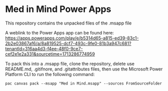 # Med in Mind Power Apps
This repository contains the unpacked files of the .msapp file

A weblink to the Power Apps app can be found here: https://apps.powerapps.com/play/e/b5314d65-a815-ed39-83c1-2b2e03867af6/a/8a819525-dcf7-493c-9fe0-81b3a947c681?tenantId=316aa4d3-f4ee-48f0-9ce7-cef2e1e2a331&sourcetime=1713286774959

To pack this into a .msapp file, clone the repository, delete use README.md, .gitifnore, and .gitattributes files, then use the Microsoft Power Platform CLI to run the following command:
```
pac canvas pack --msapp "Med in Mind.msapp" --sources FromSourceFolder
```
